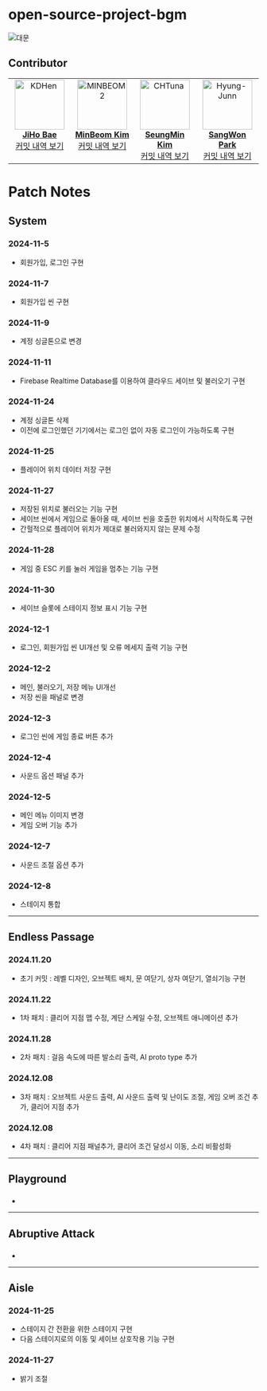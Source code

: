 # open-source-project-bgm

![대문](https://github.com/user-attachments/assets/7dffd24f-abf1-4ad1-b3f2-dbb6c1c0949a)




## Contributor
<table>
  <tbody>
    <tr>
      <td align="center" valign="top" width="25%">
        <a href="https://github.com/Jiho12315">
          <img src="https://avatars.githubusercontent.com/u/144876236?v=4" width="100px;" alt="KDHen"/><br />
          <b style="font-size: 16px;">JiHo Bae</b>
        </a>
        <br />
        <a href="https://github.com/MinBeom2/open-source-project-bgm/commits/main/?author=Jiho12315" title="커밋 내역 보기">커밋 내역 보기</a>
      </td>
      <td align="center" valign="top" width="25%">
        <a href="https://github.com/MinBeom2">
          <img src="https://avatars.githubusercontent.com/u/154870745?s=96&v=4" width="100px;" alt="MINBEOM2"/><br />
          <b style="font-size: 16px;">MinBeom Kim</b>
        </a>
        <br />
        <a href="https://github.com/MinBeom2/open-source-project-bgm/commits/main/?author=MinBeom2" title="커밋 내역 보기">커밋 내역 보기</a>
      </td>
      <td align="center" valign="top" width="25%">
        <a href="https://github.com/GreenAppleSoda">
          <img src="https://avatars.githubusercontent.com/u/151068526?v=4" width="100px;" alt="CHTuna"/><br />
          <b style="font-size: 16px;">SeungMin Kim</b>
        </a>
        <br />
        <a href="https://github.com/MinBeom2/open-source-project-bgm/commits/main/?author=GreenAppleSoda" title="커밋 내역 보기">커밋 내역 보기</a>
      </td>
      <td align="center" valign="top" width="25%">
        <a href="https://github.com/wipheg">
          <img src="https://avatars.githubusercontent.com/u/63744049?v=4" width="100px;" alt="Hyung-Junn"/><br />
          <b style="font-size: 16px;">SangWon Park</b>
        </a>
        <br />
        <a href="https://github.com/MinBeom2/open-source-project-bgm/commits/main/?author=wipheg" title="커밋 내역 보기">커밋 내역 보기</a>
      </td>
    </tr>
  </tbody>
</table>


# Patch Notes

## System
### 2024-11-5
- 회원가입, 로그인 구현 

### 2024-11-7
- 회원가입 씬 구현

### 2024-11-9
- 계정 싱글톤으로 변경

### 2024-11-11
- Firebase Realtime Database를 이용하여 클라우드 세이브 및 불러오기 구현

### 2024-11-24
- 계정 싱글톤 삭제
- 이전에 로그인했던 기기에서는 로그인 없이 자동 로그인이 가능하도록 구현

### 2024-11-25
- 플레이어 위치 데이터 저장 구현

### 2024-11-27
- 저장된 위치로 불러오는 기능 구현
- 세이브 씬에서 게임으로 돌아올 때, 세이브 씬을 호출한 위치에서 시작하도록 구현
- 간헐적으로 플레이어 위치가 제대로 불러와지지 않는 문제 수정

### 2024-11-28
- 게임 중 ESC 키를 눌러 게임을 멈추는 기능 구현

### 2024-11-30
- 세이브 슬롯에 스테이지 정보 표시 기능 구현

### 2024-12-1
- 로그인, 회원가입 씬 UI개선 및 오류 메세지 출력 기능 구현

### 2024-12-2
- 메인, 불러오기, 저장 메뉴 UI개선
- 저장 씬을 패널로 변경

### 2024-12-3
- 로그인 씬에 게임 종료 버튼 추가

### 2024-12-4
- 사운드 옵션 패널 추가
   
### 2024-12-5
- 메인 메뉴 이미지 변경
- 게임 오버 기능 추가

### 2024-12-7
- 사운드 조절 옵션 추가

### 2024-12-8
- 스테이지 통합
  
---

## Endless Passage
### 2024.11.20
- 초기 커밋 : 레벨 디자인, 오브젝트 배치, 문 여닫기, 상자 여닫기, 열쇠기능 구현

### 2024.11.22
- 1차 패치 : 클리어 지점 맵 수정, 계단 스케일 수정, 오브젝트 애니메이션 추가

### 2024.11.28
- 2차 패치 : 걸음 속도에 따른 발소리 출력, AI proto type 추가

### 2024.12.08
- 3차 패치 : 오브젝트 사운드 출력, AI 사운드 출력 및 난이도 조절, 게임 오버 조건 추가, 클리어 지점 추가

### 2024.12.08
- 4차 패치 : 클리어 지점 패널추가, 클리어 조건 달성시 이동, 소리 비활성화

---

## Playground
### 
-

---

## Abruptive Attack
### 
- 

---

## Aisle
### 2024-11-25
- 스테이지 간 전환을 위한 스테이지 구현
- 다음 스테이지로의 이동 및 세이브 상호작용 기능 구현
  
### 2024-11-27
- 밝기 조절
  
